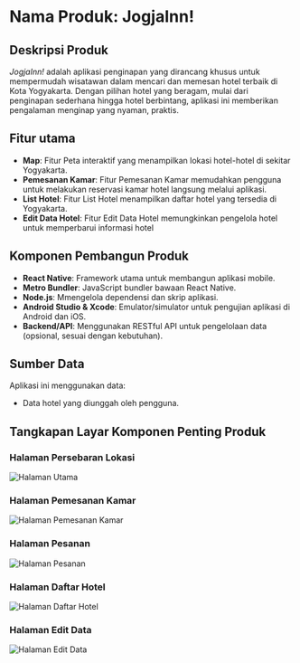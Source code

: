 # Nama Produk: JogjaInn!

## Deskripsi Produk
*JogjaInn!* adalah aplikasi penginapan yang dirancang khusus untuk mempermudah wisatawan dalam mencari dan memesan hotel terbaik di Kota Yogyakarta. Dengan pilihan hotel yang beragam, mulai dari penginapan sederhana hingga hotel berbintang, aplikasi ini memberikan pengalaman menginap yang nyaman, praktis.

## Fitur utama
- **Map**: Fitur Peta interaktif yang menampilkan lokasi hotel-hotel di sekitar Yogyakarta. 
- **Pemesanan Kamar**: Fitur Pemesanan Kamar memudahkan pengguna untuk melakukan reservasi kamar hotel langsung melalui aplikasi.
- **List Hotel**: Fitur List Hotel menampilkan daftar hotel yang tersedia di Yogyakarta.
- **Edit Data Hotel**: Fitur Edit Data Hotel memungkinkan pengelola hotel untuk memperbarui informasi hotel

## Komponen Pembangun Produk
- **React Native**: Framework utama untuk membangun aplikasi mobile.
- **Metro Bundler**: JavaScript bundler bawaan React Native.
- **Node.js**: Mmengelola dependensi dan skrip aplikasi.
- **Android Studio & Xcode**: Emulator/simulator untuk pengujian aplikasi di Android dan iOS.
- **Backend/API**: Menggunakan RESTful API untuk pengelolaan data (opsional, sesuai dengan kebutuhan).

## Sumber Data
Aplikasi ini menggunakan data:
- Data hotel yang diunggah oleh pengguna.

## Tangkapan Layar Komponen Penting Produk
### Halaman Persebaran Lokasi
![Halaman Utama](./screenshots/peta.jpeg)

### Halaman Pemesanan Kamar
![Halaman Pemesanan Kamar](./screenshots/pesan_kamar.jpeg)

### Halaman Pesanan
![Halaman Pesanan](./screenshots/pesanan.jpeg)

### Halaman Daftar Hotel
![Halaman Daftar Hotel](./screenshots/list_hotel.jpeg)

### Halaman Edit Data
![Halaman Edit Data](./screenshots/edit_data.jpeg)


